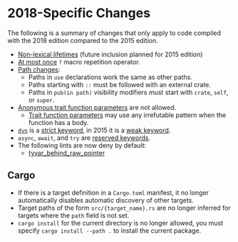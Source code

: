 # 2018-Specific Changes

The following is a summary of changes that only apply to code compiled with
the 2018 edition compared to the 2015 edition.

- [Non-lexical lifetimes]&nbsp;(future inclusion planned for 2015 edition)
- [At most once] `?` macro repetition operator.
- [Path changes]:
    - Paths in `use` declarations work the same as other paths.
    - Paths starting with `::` must be followed with an external crate.
    - Paths in `pub(in path)` visibility modifiers must start with `crate`,
      `self`, or `super`.
- [Anonymous trait function parameters] are not allowed.
    - [Trait function parameters] may use any irrefutable pattern when the
      function has a body.
- [`dyn`] is a [strict keyword], in 2015 it is a [weak keyword].
- `async`, `await`, and `try` are [reserved keywords].
- The following lints are now deny by default:
    - [tyvar_behind_raw_pointer]

## Cargo
- If there is a target definition in a `Cargo.toml` manifest, it no longer
  automatically disables automatic discovery of other targets.
- Target paths of the form `src/{target_name}.rs` are no longer inferred for
  targets where the `path` field is not set.
- `cargo install` for the current directory is no longer allowed, you must
  specify `cargo install --path .` to install the current package.

[Anonymous trait function parameters]: trait-system/no-anon-params.md
[At most once]: macros/at-most-once.md
[Non-lexical lifetimes]: ownership-and-lifetimes/non-lexical-lifetimes.md
[Path changes]: module-system/path-clarity.md
[Trait function parameters]: https://doc.rust-lang.org/stable/reference/items/traits.html#parameter-patterns
[`dyn`]: trait-system/dyn-trait-for-trait-objects.md
[reserved keywords]: https://doc.rust-lang.org/reference/keywords.html#reserved-keywords
[strict keyword]: https://doc.rust-lang.org/reference/keywords.html#strict-keywords
[tyvar_behind_raw_pointer]: https://github.com/rust-lang/rust/issues/46906
[weak keyword]: https://doc.rust-lang.org/reference/keywords.html#weak-keywords
